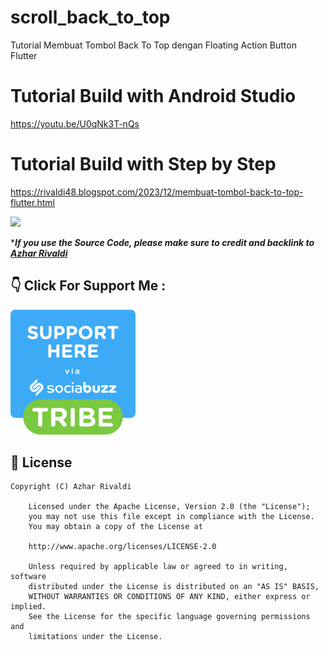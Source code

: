# scroll_back_to_top
Tutorial Membuat Tombol Back To Top dengan Floating Action Button Flutter

# Tutorial Build with Android Studio
https://youtu.be/U0qNk3T-nQs

# Tutorial Build with Step by Step
https://rivaldi48.blogspot.com/2023/12/membuat-tombol-back-to-top-flutter.html

<img src="https://blogger.googleusercontent.com/img/b/R29vZ2xl/AVvXsEi8B_N1CVofQyYUrw4lCZlBh4Lp9GIXDysdXSAV52i_7T9G1jYCTJPsclqyQRPEjkAYvKvg6hp_rIeVJJG2t4udcI9On_nCmjF-mjllU6H2AbFJloiiOdbbZ5Cmxpw-DGGag-WZKE0J3o3ChdM4v4Rd6xFgIKvP_8LvzCFgwWqCOXKN1kqbQ3eZ0Dy70lGE/s1280/Tutorial%20Membuat%20Tombol%20Back%20To%20Top%20dengan%20Floating%20Action%20Button%20Flutter.png" data-canonical-src="https://rivaldi48.blogspot.com" style="max-width:100%;">

****If you use the Source Code, please make sure to credit and backlink to [Azhar Rivaldi](https://rivaldi48.blogspot.com/)***

## 👇 Click For Support Me :
<a href="https://sociabuzz.com/azharrvldi_/donate"> 
<img src="https://github.com/AzharRivaldi/AzharRivaldi/blob/master/Support%20Here.png" width="200" height="200"></a>

## 📄 License

```
Copyright (C) Azhar Rivaldi

    Licensed under the Apache License, Version 2.0 (the "License");
    you may not use this file except in compliance with the License.
    You may obtain a copy of the License at

    http://www.apache.org/licenses/LICENSE-2.0

    Unless required by applicable law or agreed to in writing, software
    distributed under the License is distributed on an "AS IS" BASIS,
    WITHOUT WARRANTIES OR CONDITIONS OF ANY KIND, either express or implied.
    See the License for the specific language governing permissions and
    limitations under the License.

```
